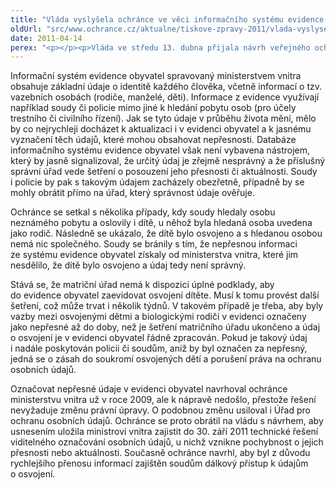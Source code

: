 ```yaml
---
title: "Vláda vyslyšela ochránce ve věci informačního systému evidence obyvatel"
oldUrl: "src/www.ochrance.cz/aktualne/tiskove-zpravy-2011/vlada-vyslysela-ochrance-ve-veci-informacniho-systemu-evidence-obyvatel"
date: 2011-04-14
perex: "<p></p><p>Vláda ve středu 13. dubna přijala návrh veřejného ochránce práv na označování nesprávných osobních údajů v informačním systému evidence obyvatel. Trvale osvojené děti by už tedy v budoucnosti neměly být kontaktovány úřady, soudy či policií v záležitostech týkajících se jejich biologických rodičů. Nemělo by tak docházet k necitlivým zásahům do soukromí osvojených dětí.</p>"
---
```


<!-- imported from the old website -->

<p>Informační systém evidence obyvatel spravovaný ministerstvem vnitra obsahuje základní údaje o identitě každého člověka, včetně informací o tzv. vazebních osobách (rodiče, manželé, děti). Informace z evidence využívají například soudy či policie mimo jiné k hledání pobytu osob (pro účely trestního či civilního řízení). Jak se tyto údaje v průběhu života mění, mělo by co nejrychleji docházet k aktualizaci i v evidenci obyvatel a k jasnému vyznačení těch údajů, které mohou obsahovat nepřesnosti. Databáze informačního systému evidence obyvatel však není vybavena nástrojem, který by jasně signalizoval, že určitý údaj je zřejmě nesprávný a že příslušný správní úřad vede šetření o posouzení jeho přesnosti či aktuálnosti. Soudy i policie by pak s takovým údajem zacházely obezřetně, případně by se mohly obrátit přímo na úřad, který správnost údaje ověřuje.</p><p>Ochránce se setkal s několika případy, kdy soudy hledaly osobu neznámého pobytu a oslovily i dítě, u něhož byla hledaná osoba uvedena jako rodič. Následně se ukázalo, že dítě bylo osvojeno a s hledanou osobou nemá nic společného. Soudy se bránily s tím, že nepřesnou informaci ze systému evidence obyvatel získaly od ministerstva vnitra, které jim nesdělilo, že dítě bylo osvojeno a údaj tedy není správný.</p><p>Stává se, že matriční úřad nemá k dispozici úplné podklady, aby do evidence obyvatel zaevidovat osvojení dítěte. Musí k tomu provést další šetření, což může trvat i několik týdnů. V takovém případě je třeba, aby byly vazby mezi osvojenými dětmi a biologickými rodiči v evidenci označeny jako nepřesné až do doby, než je šetření matričního úřadu ukončeno a údaj o osvojení je v evidenci obyvatel řádně zpracován. Pokud je takový údaj i nadále poskytován policii či soudům, aniž by byl označen za nepřesný, jedná se o zásah do soukromí osvojených dětí a porušení práva na ochranu osobních údajů.</p><p>Označovat nepřesné údaje v evidenci obyvatel navrhoval ochránce ministerstvu vnitra už v roce 2009, ale k nápravě nedošlo, přestože řešení nevyžaduje změnu právní úpravy. O podobnou změnu usiloval i Úřad pro ochranu osobních údajů. Ochránce se proto obrátil na vládu s návrhem, aby usnesením uložila ministrovi vnitra zajistit do 30. září 2011 technické řešení viditelného označování osobních údajů, u nichž vznikne pochybnost o jejich přesnosti nebo aktuálnosti. Současně ochránce navrhl, aby byl z důvodu rychlejšího přenosu informací zajištěn soudům dálkový přístup k údajům o osvojení. </p><p></p><p></p>
